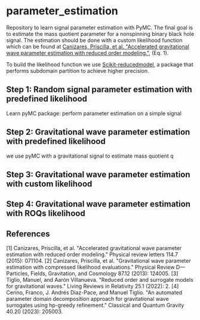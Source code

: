# parameter_estimation

Repository to learn signal parameter estimation with PyMC. The final goal is to estimate the mass quotient parameter for a nonspinning binary black hole signal. The estimation should be done with a custom likelihood function which can be found at [Canizares, Priscilla, et al. "Accelerated gravitational wave parameter estimation with reduced order modeling."](https://link.aps.org/accepted/10.1103/PhysRevLett.114.071104), (Eq. 1).

To build the likelihood function we use [Scikit-reducedmodel](https://github.com/francocerino/scikit-reducedmodel), a package that performs subdomain partition to achieve higher precision.

## Step 1: Random signal parameter estimation with predefined likelihood
Learn pyMC package: perform parameter estimation on a simple signal 

## Step 2: Gravitational wave parameter estimation with predefined likelihood
we use pyMC with a gravitational signal to estimate mass quotient q

## Step 3: Gravitational wave parameter estimation with custom likelihood

## Step 4: Gravitational wave parameter estimation with ROQs likelihood



## References

[1] Canizares, Priscilla, et al. "Accelerated gravitational wave parameter estimation with reduced order modeling." Physical review letters 114.7 (2015): 071104.
[2] Canizares, Priscilla, et al. "Gravitational wave parameter estimation with compressed likelihood evaluations." Physical Review D—Particles, Fields, Gravitation, and Cosmology 87.12 (2013): 124005.
[3] Tiglio, Manuel, and Aarón Villanueva. "Reduced order and surrogate models for gravitational waves." Living Reviews in Relativity 25.1 (2022): 2.
[4] Cerino, Franco, J. Andrés Diaz-Pace, and Manuel Tiglio. "An automated parameter domain decomposition approach for gravitational wave surrogates using hp-greedy refinement." Classical and Quantum Gravity 40.20 (2023): 205003.
